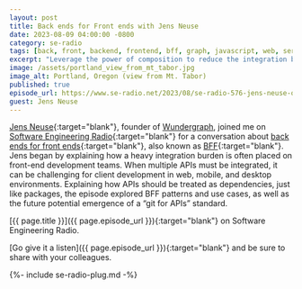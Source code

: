 ```yaml
---
layout: post
title: Back ends for Front ends with Jens Neuse
date: 2023-08-09 04:00:00 -0800
category: se-radio
tags: [back, front, backend, frontend, bff, graph, javascript, web, server, system, se, radio, podcast, interview, se-radio]
excerpt: "Leverage the power of composition to reduce the integration burden of front-end teams"
image: /assets/portland_view_from_mt_tabor.jpg
image_alt: Portland, Oregon (view from Mt. Tabor)
published: true
episode_url: https://www.se-radio.net/2023/08/se-radio-576-jens-neuse-on-back-ends-for-front-ends/
guest: Jens Neuse
---
```


[Jens Neuse](https://github.com/jensneuse){:target="blank"}, founder of [Wundergraph](https://wundergraph.com), joined me on [Software Engineering Radio](https://se-radio.net/team/jeff-doolittle){:target="blank"} for a conversation about [back ends for front ends](https://bff-patterns.com/){:target="blank"}, also known as [BFF](https://bff-patterns.com/){:target="blank"}. Jens began by explaining how a heavy integration burden is often placed on front-end development teams. When multiple APIs must be integrated, it can be challenging for client development in web, mobile, and desktop environments. Explaining how APIs should be treated as dependencies, just like packages, the episode explored BFF patterns and use cases, as well as the future potential emergence of a “git for APIs” standard.

[{{ page.title }}]({{ page.episode_url }}){:target="blank"} on Software Engineering Radio.

[Go give it a listen]({{ page.episode_url }}){:target="blank"} and be sure to share with your colleagues.

{%- include se-radio-plug.md -%}
